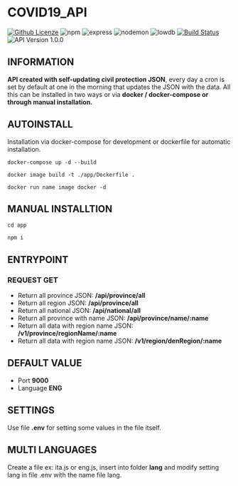 # COVID19_API

[![Github Licenze](https://img.shields.io/github/license/CrashOverride97680/COVID19_API)](https://github.com/CrashOverride97680/COVID19_API/blob/master/LICENSE) ![npm](https://img.shields.io/npm/v/npm) ![express](https://img.shields.io/badge/express-%20v4.17-red) ![nodemon](https://img.shields.io/badge/nodemon-v2.0.2-lightgrey) ![lowdb](https://img.shields.io/badge/lowdb-v1.0.0-green) [![Build Status](https://travis-ci.org/CrashOverride97680/COVID19_API.svg?branch=master)](https://travis-ci.org/CrashOverride97680/COVID19_API) ![API Version 1.0.0](https://img.shields.io/badge/v.API-1.0.0-red)

## INFORMATION

**API created with self-updating civil protection JSON**, every day a cron is set by default at one in the morning that updates the JSON with the data.
All this can be installed in two ways or via **docker / docker-compose or through manual installation.**

## AUTOINSTALL
Installation via docker-compose for development or dockerfile for automatic installation.

```script
docker-compose up -d --build
```

```script
docker image build -t ./app/Dockerfile .
```
```script
docker run name image docker -d
```

## MANUAL INSTALLTION
```script
cd app
```
```script
npm i
```
## ENTRYPOINT

### REQUEST GET

 - Return all province JSON:  **/api/province/all**
 - Return all region JSON: **/api/province/all**
 - Return all national JSON: **/api/national/all**
 - Return all province with name JSON: **/api/province/name/:name**
 - Return all data with region name JSON: **/v1/province/regionName/:name**
 - Return all data with region name JSON: **/v1/region/denRegion/:name**

## DEFAULT VALUE

 - Port **9000**
 - Language **ENG**

## SETTINGS
Use file **.env** for setting some values ​​in the file itself.
## MULTI LANGUAGES
Create a file ex: ita.js or eng.js, insert into folder **lang** and modify setting lang in file .env with the name file lang.